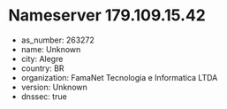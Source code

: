 # Nameserver 179.109.15.42

* as_number: 263272
* name: Unknown
* city: Alegre
* country: BR
* organization: FamaNet Tecnologia e Informatica LTDA
* version: Unknown
* dnssec: true
